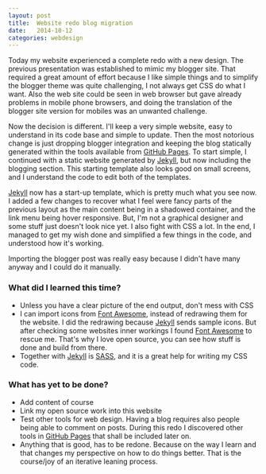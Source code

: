 ```yaml
---
layout: post
title:  Website redo blog migration
date:   2014-10-12
categories: webdesign
---
```


Today my website experienced a complete redo with a new design. The previous
presentation was established to mimic my blogger site. That required a great
amount of effort because I like simple things and to simplify the blogger theme
was quite challenging, I not always get CSS do what I want. Also the web
site could be seen in web browser but gave already problems in mobile phone
browsers, and doing the translation of the blogger site version for mobiles was
an unwanted challenge.

Now the decision is different. I'll keep a very simple website, easy to
understand in its code base and simple to update. Then the most notorious change
is just dropping blogger integration and keeping the blog statically generated
within the tools available from [GitHub Pages].
To start simple, I continued with a static website generated by
[Jekyll], but now including the blogging section. This starting template also
looks good on small screens, and I understand the code to edit both of the
templates.

[Jekyll] now has a start-up template, which is pretty much what you see now. I
added a few changes to recover what I feel were fancy parts of the previous layout
as the main content being in a shadowed container, and the link menu being hover
responsive. But, I'm not a graphical designer and some stuff just doesn't look
nice yet. I also fight with CSS a lot. In the end, I managed to get my wish done
and simplified a few things in the code, and understood how it's working.

Importing the blogger post was really easy because I didn't have many anyway and
I could do it manually.

### What did I learned this time?

* Unless you have a clear picture of the end output, don't mess with CSS
* I can import icons from [Font Awesome], instead of redrawing them for the
website. I did the redrawing because [Jekyll] sends sample icons. But after
checking some websites inner workings I found [Font Awesome] to rescue me. That's
why I love open source, you can see how stuff is done and build from there.
* Together with [Jekyll] is [SASS], and it is a great help for writing my CSS
code.

### What has yet to be done?

* Add content of course
* Link my open source work into this website
* Test other tools for web design. Having a blog requires also people being able
to comment on posts. During this redo I discovered other tools in [GitHub Pages]
that shall be included later on.
* Anything that is good, has to be redone. Because on the way I learn and that
changes my perspective on how to do things better. That is the course/joy of an
iterative leaning process.

[GitHub Pages]: https://pages.github.com/
[jekyll]: http://jekyllrb.com
[Font Awesome]: http://fontawesome.io/
[SASS]: http://sass-lang.com/install
